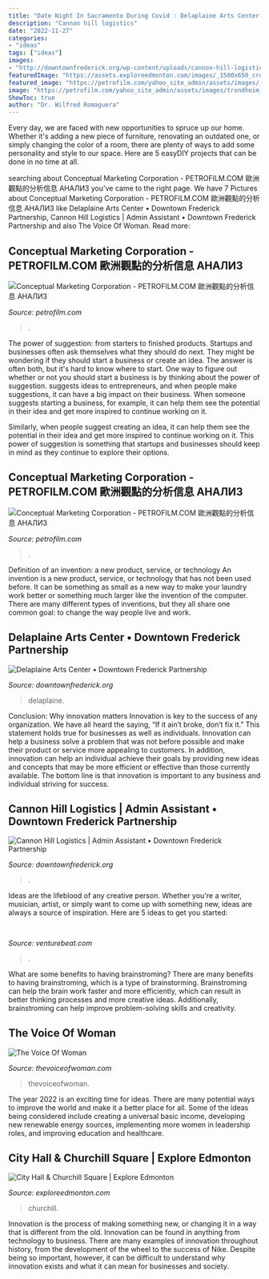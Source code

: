 ```yaml
---
title: "Date Night In Sacramento During Covid : Delaplaine Arts Center • Downtown Frederick Partnership"
description: "Cannon hill logistics"
date: "2022-11-27"
categories:
- "ideas"
tags: ["ideas"]
images:
- "http://downtownfrederick.org/wp-content/uploads/cannon-hill-logistics.jpg"
featuredImage: "https://assets.exploreedmonton.com/images/_1500x650_crop_center-center_none/Edmonton_City-Hall-Churchill-Square-Summer.jpg?mtime=20180927215657&amp;focal=none"
featured_image: "https://petrofilm.com/yahoo_site_admin/assets/images/_norway_trondheim_cold_respons_2016_february_Secretary_of_the_Navy_Ray_Mabus_tours_a_reserve_material_storage_site_part_of_the_US_Marine_Corps_Prepositioning_Program_2.88145746_std.JPG"
image: "https://petrofilm.com/yahoo_site_admin/assets/images/trondheim_1.128100424_std.JPG"
ShowToc: true
author: "Dr. Wilfred Romaguera"
---
```



Every day, we are faced with new opportunities to spruce up our home. Whether it's adding a new piece of furniture, renovating an outdated one, or simply changing the color of a room, there are plenty of ways to add some personality and style to our space. Here are 5 easyDIY projects that can be done in no time at all.

	

		
searching about Conceptual Marketing Corporation - PETROFILM.COM ﻿歐洲觀點的分析信息 АНАЛИЗ you've came to the right page. We have 7 Pictures about Conceptual Marketing Corporation - PETROFILM.COM ﻿歐洲觀點的分析信息 АНАЛИЗ like Delaplaine Arts Center • Downtown Frederick Partnership, Cannon Hill Logistics | Admin Assistant • Downtown Frederick Partnership and also The Voice Of Woman. Read more:
		
    
## Conceptual Marketing Corporation - PETROFILM.COM ﻿歐洲觀點的分析信息 АНАЛИЗ

<img loading=lazy src="https://petrofilm.com/yahoo_site_admin/assets/images/trondheim_1.128100424_std.JPG" onerror="this.onerror=null;this.src='https://tse3.mm.bing.net/th?id=OIP.B_0N-hVY-8J-SUweW3qF9gHaE8&amp;pid=15.1';" alt="Conceptual Marketing Corporation - PETROFILM.COM ﻿歐洲觀點的分析信息 АНАЛИЗ">

_Source: petrofilm.com_

>. 

	

The power of suggestion: from starters to finished products.
Startups and businesses often ask themselves what they should do next. They might be wondering if they should start a business or create an idea. The answer is often both, but it's hard to know where to start. One way to figure out whether or not you should start a business is by thinking about the power of suggestion. 
 suggests ideas to entrepreneurs, and when people make suggestions, it can have a big impact on their business. When someone suggests starting a business, for example, it can help them see the potential in their idea and get more inspired to continue working on it. 

Similarly, when people suggest creating an idea, it can help them see the potential in their idea and get more inspired to continue working on it. This power of suggestion is something that startups and businesses should keep in mind as they continue to explore their options.

    
## Conceptual Marketing Corporation - PETROFILM.COM ﻿歐洲觀點的分析信息 АНАЛИЗ

<img loading=lazy src="https://petrofilm.com/yahoo_site_admin/assets/images/_norway_trondheim_cold_respons_2016_february_Secretary_of_the_Navy_Ray_Mabus_tours_a_reserve_material_storage_site_part_of_the_US_Marine_Corps_Prepositioning_Program_2.88145746_std.JPG" onerror="this.onerror=null;this.src='https://tse1.mm.bing.net/th?id=OIP.wj1TdE2pb9INg1REYSUNhQHaE8&amp;pid=15.1';" alt="Conceptual Marketing Corporation - PETROFILM.COM ﻿歐洲觀點的分析信息 АНАЛИЗ">

_Source: petrofilm.com_

>. 

	

Definition of an invention: a new product, service, or technology
An invention is a new product, service, or technology that has not been used before. It can be something as small as a new way to make your laundry work better or something much larger like the invention of the computer. There are many different types of inventions, but they all share one common goal: to change the way people live and work.

    
## Delaplaine Arts Center • Downtown Frederick Partnership

<img loading=lazy src="http://downtownfrederick.org/wp-content/uploads/business_delaplaine-arts-center.jpg" onerror="this.onerror=null;this.src='https://tse2.mm.bing.net/th?id=OIP.fbWcGKJNe8S78LjjicskRAHaCk&amp;pid=15.1';" alt="Delaplaine Arts Center • Downtown Frederick Partnership">

_Source: downtownfrederick.org_

>delaplaine. 

	

Conclusion: Why innovation matters
Innovation is key to the success of any organization. We have all heard the saying, “If it ain’t broke, don’t fix it.” This statement holds true for businesses as well as individuals. Innovation can help a business solve a problem that was not before possible and make their product or service more appealing to customers. In addition, innovation can help an individual achieve their goals by providing new ideas and concepts that may be more efficient or effective than those currently available. The bottom line is that innovation is important to any business and individual striving for success.

    
## Cannon Hill Logistics | Admin Assistant • Downtown Frederick Partnership

<img loading=lazy src="http://downtownfrederick.org/wp-content/uploads/cannon-hill-logistics.jpg" onerror="this.onerror=null;this.src='https://tse4.mm.bing.net/th?id=OIP.itDb3isuxhHpdBf1Gww5WAHaE7&amp;pid=15.1';" alt="Cannon Hill Logistics | Admin Assistant • Downtown Frederick Partnership">

_Source: downtownfrederick.org_

>. 

	

Ideas are the lifeblood of any creative person. Whether you're a writer, musician, artist, or simply want to come up with something new, ideas are always a source of inspiration. Here are 5 ideas to get you started: 

    
## 

<img loading=lazy src="https://venturebeat.com/wp-content/uploads/2017/12/4-appletv.jpg?w=800" onerror="this.onerror=null;this.src='https://tse2.mm.bing.net/th?id=OIP.Q3mNJqcM6iwujXy1dFWR4gHaEo&amp;pid=15.1';" alt="">

_Source: venturebeat.com_

>. 

	

What are some benefits to having brainstroming?
There are many benefits to having brainstroming, which is a type of brainstorming. Brainstroming can help the brain work faster and more efficiently, which can result in better thinking processes and more creative ideas. Additionally, brainstroming can help improve problem-solving skills and creativity.

    
## The Voice Of Woman

<img loading=lazy src="https://www.thevoiceofwoman.com/wp-content/uploads/2020/08/6-1.png" onerror="this.onerror=null;this.src='https://tse4.mm.bing.net/th?id=OIP.-gV7Wis42glc9hYILbXllQHaE8&amp;pid=15.1';" alt="The Voice Of Woman">

_Source: thevoiceofwoman.com_

>thevoiceofwoman. 

	

The year 2022 is an exciting time for ideas. There are many potential ways to improve the world and make it a better place for all. Some of the ideas being considered include creating a universal basic income, developing new renewable energy sources, implementing more women in leadership roles, and improving education and healthcare.

    
## City Hall &amp; Churchill Square | Explore Edmonton

<img loading=lazy src="https://assets.exploreedmonton.com/images/_1500x650_crop_center-center_none/Edmonton_City-Hall-Churchill-Square-Summer.jpg?mtime=20180927215657&amp;focal=none" onerror="this.onerror=null;this.src='https://tse2.mm.bing.net/th?id=OIP.rqtDEZq_bTvQxbZQCKAwCwHaDN&amp;pid=15.1';" alt="City Hall &amp; Churchill Square | Explore Edmonton">

_Source: exploreedmonton.com_

>churchill. 

	

Innovation is the process of making something new, or changing it in a way that is different from the old. Innovation can be found in anything from technology to business. There are many examples of innovation throughout history, from the development of the wheel to the success of Nike. Despite being so important, however, it can be difficult to understand why innovation exists and what it can mean for businesses and society.


